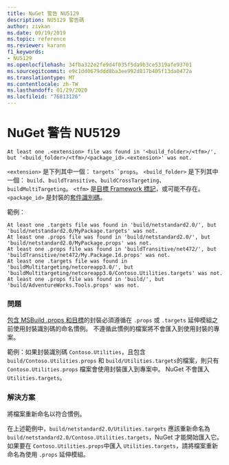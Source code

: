 ```yaml
---
title: NuGet 警告 NU5129
description: NU5129 警告碼
author: zivkan
ms.date: 09/19/2019
ms.topic: reference
ms.reviewer: karann
f1_keywords:
- NU5129
ms.openlocfilehash: 34fba322e2fe9d4f035f5da9b3ce5319afe93701
ms.sourcegitcommit: e9c1dd0679ddd8ba3ee992d817b405f13da0472a
ms.translationtype: MT
ms.contentlocale: zh-TW
ms.lasthandoff: 01/29/2020
ms.locfileid: "76813126"
---
```

# <a name="nuget-warning-nu5129"></a>NuGet 警告 NU5129

```
At least one .<extension> file was found in '<build_folder>/<tfm>/', but '<build_folder>/<tfm>/<package_id>.<extension>' was not.
```

`<extension>` 是下列其中一個： `targets``props`。
`<build_folder>` 是下列其中一個： `build`、`buildTransitive`、`buildCrossTargeting`、`buildMultiTargeting`。
`<tfm>` 是[目標 Framework 標記](../target-frameworks.md)，或可能不存在。
`<package_id>` 是封裝的[套件識別碼](../nuspec.md#id)。

範例：

```
At least one .targets file was found in 'build/netstandard2.0/', but 'build/netstandard2.0/MyPackage.targets' was not.
At least one .props file was found in 'build/netstandard2.0/', but 'build/netstandard2.0/MyPackage.props' was not.
At least one .props file was found in 'buildTransitive/net472/', but 'buildTransitive/net472/My.Package.Id.props' was not.
At least one .targets file was found in 'buildMultitargeting/netcoreapp3.0/', but 'buildMultitargeting/netcoreapp3.0/Contoso.Utilities.targets' was not.
At least one .props file was found in 'build/', but 'build/AdventureWorks.Tools.props' was not.
```

### <a name="issue"></a>問題

[包含 MSBuild .props 和目標](../../create-packages/creating-a-package.md#include-msbuild-props-and-targets-in-a-package)的封裝必須遵循在 `.props` 或 `.targets` 延伸模組之前使用封裝識別碼的命名慣例。 不遵循此慣例的檔案將不會匯入到使用封裝的專案。

範例：如果封裝識別碼 `Contoso.Utilities`，且包含 `build/Contoso.Utilities.props` 和 `build/Utilities.targets`的檔案，則只有 `Contoso.Utilities.props` 檔案會使用封裝匯入到專案中。 NuGet 不會匯入 `Utilities.targets`。

### <a name="solution"></a>解決方案

將檔案重新命名以符合慣例。

在上述範例中，`build/netstandard2.0/Utilities.targets` 應該重新命名為 `build/netstandard2.0/Contoso.Utilities.targets`，NuGet 才能開始匯入它。 如果要在 `Contoso.Utilities.props`中匯入 `Utilities.targets`，請將檔案重新命名為使用 `.props` 延伸模組。
